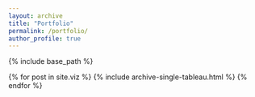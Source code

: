 ```yaml
---
layout: archive
title: "Portfolio"
permalink: /portfolio/
author_profile: true
---
```


{% include base_path %}


{% for post in site.viz %}
  {% include archive-single-tableau.html %}
{% endfor %}
